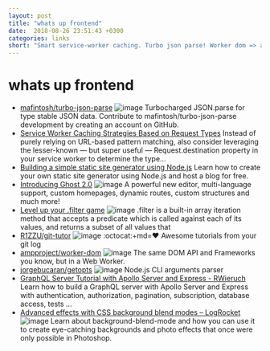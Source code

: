 ```yaml
---
layout: post
title: "whats up frontend"
date:  2018-08-26 23:51:43 +0300
categories: links
short: "Smart service-worker caching. Turbo json parse! Worker dom => a dom api, for your worker! Start that blog already with ghost 2.0,  and create some tutorials for the young ones, with git and one quite usefull tool! And also learn how to rock these blend modes."
---
```


# whats up frontend

- [mafintosh/turbo-json-parse](https://github.com/mafintosh/turbo-json-parse) ![image](https://avatars3.githubusercontent.com/u/376661?s=400&v=4) Turbocharged JSON.parse for type stable JSON data. Contribute to mafintosh/turbo-json-parse development by creating an account on GitHub.
- [Service Worker Caching Strategies Based on Request Types](https://medium.com/dev-channel/service-worker-caching-strategies-based-on-request-types-57411dd7652c) Instead of purely relying on URL-based pattern matching, also consider leveraging the lesser-known — but super useful — Request.destination property in your service worker to determine the type…
- [Building a simple static site generator using Node.js](https://smalldata.tech/blog/2018/08/16/building-a-simple-static-site-generator-using-node-js) Learn how to create your own static site generator using Node.js and host a blog for free</a>.
- [Introducing Ghost 2.0](https://blog.ghost.org/2-0/) ![image](https://blog.ghost.org/content/images/2018/08/Ghost-2.0-editor-preview-1.png) A powerful new editor, multi-language support, custom homepages, dynamic routes, custom structures and much more!
- [Level up your .filter game](https://css-tricks.com/level-up-your-filter-game/) ![image](https://css-tricks.com/wp-content/uploads/2018/08/marble-filter.png) .filter is a built-in array iteration method that accepts a predicate which is called against each of its values, and returns a subset of all values that
- [R1ZZU/git-tutor](https://github.com/R1ZZU/git-tutor) ![image](https://avatars1.githubusercontent.com/u/6261302?s=400&v=4) :octocat:+md=:heart: Awesome tutorials from your git log
- [ampproject/worker-dom](https://github.com/ampproject/worker-dom) ![image](https://avatars1.githubusercontent.com/u/14114390?s=400&v=4) The same DOM API and Frameworks you know, but in a Web Worker.
- [jorgebucaran/getopts](https://github.com/JorgeBucaran/getopts) ![image](https://avatars0.githubusercontent.com/u/56996?s=400&v=4) Node.js CLI arguments parser
- [GraphQL Server Tutorial with Apollo Server and Express - RWieruch](https://www.robinwieruch.de/graphql-apollo-server-tutorial/) Learn how to build a GraphQL server with Apollo Server and Express with authentication, authorization, pagination, subscription, database access, tests ...
- [Advanced effects with CSS background blend modes – LogRocket](https://blog.logrocket.com/advanced-effects-with-css-background-blend-modes-4b750198522a) ![image](https://cdn-images-1.medium.com/max/1200/1*gkMmIfiEZNLdV9Q10FrjBw.jpeg) Learn about background-blend-mode and how you can use it to create eye-catching backgrounds and photo effects that once were only possible in Photoshop.
